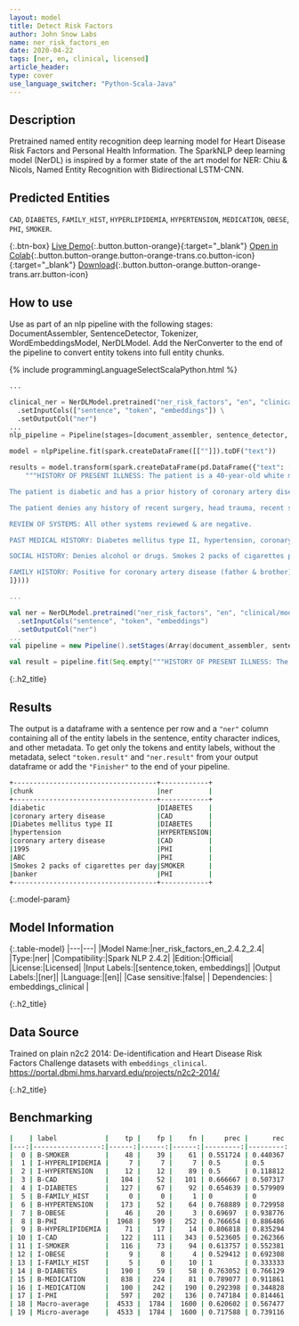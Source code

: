 ```yaml
---
layout: model
title: Detect Risk Factors
author: John Snow Labs
name: ner_risk_factors_en
date: 2020-04-22
tags: [ner, en, clinical, licensed]
article_header:
type: cover
use_language_switcher: "Python-Scala-Java"
---
```


## Description
Pretrained named entity recognition deep learning model for Heart Disease Risk Factors and Personal Health Information. The SparkNLP deep learning model (NerDL) is inspired by a former state of the art model for NER: Chiu & Nicols, Named Entity Recognition with Bidirectional LSTM-CNN. 

## Predicted Entities  
`CAD`, `DIABETES`, `FAMILY_HIST`, `HYPERLIPIDEMIA`, `HYPERTENSION`, `MEDICATION`, `OBESE`, `PHI`, `SMOKER`.

{:.btn-box}
[Live Demo](https://demo.johnsnowlabs.com/healthcare/NER_RISK_FACTORS/){:.button.button-orange}{:target="_blank"}
[Open in Colab](https://githubtocolab.com/JohnSnowLabs/spark-nlp-workshop/blob/master/tutorials/Certification_Trainings/Healthcare/1.Clinical_Named_Entity_Recognition_Model.ipynb){:.button.button-orange.button-orange-trans.co.button-icon}{:target="_blank"}
[Download](https://s3.amazonaws.com/auxdata.johnsnowlabs.com/clinical/models/ner_risk_factors_en_2.4.2_2.4_1587513300751.zip){:.button.button-orange.button-orange-trans.arr.button-icon}



## How to use
Use as part of an nlp pipeline with the following stages: DocumentAssembler, SentenceDetector, Tokenizer, WordEmbeddingsModel, NerDLModel. Add the NerConverter to the end of the pipeline to convert entity tokens into full entity chunks.

<div class="tabs-box" markdown="1">

{% include programmingLanguageSelectScalaPython.html %}


```python
...

clinical_ner = NerDLModel.pretrained("ner_risk_factors", "en", "clinical/models") \
  .setInputCols(["sentence", "token", "embeddings"]) \
  .setOutputCol("ner")
...
nlp_pipeline = Pipeline(stages=[document_assembler, sentence_detector, tokenizer, word_embeddings, clinical_ner, ner_converter])

model = nlpPipeline.fit(spark.createDataFrame([[""]]).toDF("text"))

results = model.transform(spark.createDataFrame(pd.DataFrame({"text": [
    """HISTORY OF PRESENT ILLNESS: The patient is a 40-year-old white male who presents with a chief complaint of "chest pain".

The patient is diabetic and has a prior history of coronary artery disease. The patient presents today stating that his chest pain started yesterday evening and has been somewhat intermittent. The severity of the pain has progressively increased. He describes the pain as a sharp and heavy pain which radiates to his neck & left arm. He ranks the pain a 7 on a scale of 1-10. He admits some shortness of breath & diaphoresis. He states that he has had nausea & 3 episodes of vomiting tonight. He denies any fever or chills. He admits prior episodes of similar pain prior to his PTCA in 1995. He states the pain is somewhat worse with walking and seems to be relieved with rest. There is no change in pain with positioning. He states that he took 3 nitroglycerin tablets sublingually over the past 1 hour, which he states has partially relieved his pain. The patient ranks his present pain a 4 on a scale of 1-10. The most recent episode of pain has lasted one-hour.

The patient denies any history of recent surgery, head trauma, recent stroke, abnormal bleeding such as blood in urine or stool or nosebleed.

REVIEW OF SYSTEMS: All other systems reviewed & are negative.

PAST MEDICAL HISTORY: Diabetes mellitus type II, hypertension, coronary artery disease, atrial fibrillation, status post PTCA in 1995 by Dr. ABC.

SOCIAL HISTORY: Denies alcohol or drugs. Smokes 2 packs of cigarettes per day. Works as a banker.

FAMILY HISTORY: Positive for coronary artery disease (father & brother)."""
]})))

```

```scala
...

val ner = NerDLModel.pretrained("ner_risk_factors", "en", "clinical/models")
  .setInputCols("sentence", "token", "embeddings")
  .setOutputCol("ner")
...
val pipeline = new Pipeline().setStages(Array(document_assembler, sentence_detector, tokenizer, word_embeddings, ner, ner_converter))

val result = pipeline.fit(Seq.empty["""HISTORY OF PRESENT ILLNESS: The patient is a 40-year-old white male who presents with a chief complaint of "chest pain".The patient is diabetic and has a prior history of coronary artery disease. The patient presents today stating that his chest pain started yesterday evening and has been somewhat intermittent. The severity of the pain has progressively increased. He describes the pain as a sharp and heavy pain which radiates to his neck & left arm. He ranks the pain a 7 on a scale of 1-10. He admits some shortness of breath & diaphoresis. He states that he has had nausea & 3 episodes of vomiting tonight. He denies any fever or chills. He admits prior episodes of similar pain prior to his PTCA in 1995. He states the pain is somewhat worse with walking and seems to be relieved with rest. There is no change in pain with positioning. He states that he took 3 nitroglycerin tablets sublingually over the past 1 hour, which he states has partially relieved his pain. The patient ranks his present pain a 4 on a scale of 1-10. The most recent episode of pain has lasted one-hour.The patient denies any history of recent surgery, head trauma, recent stroke, abnormal bleeding such as blood in urine or stool or nosebleed.REVIEW OF SYSTEMS: All other systems reviewed & are negative.PAST MEDICAL HISTORY: Diabetes mellitus type II, hypertension, coronary artery disease, atrial fibrillation, status post PTCA in 1995 by Dr. ABC.SOCIAL HISTORY: Denies alcohol or drugs. Smokes 2 packs of cigarettes per day. Works as a banker.FAMILY HISTORY: Positive for coronary artery disease (father & brother)."""].toDS.toDF("text")).transform(data)

```

</div>

{:.h2_title}
## Results
The output is a dataframe with a sentence per row and a ``"ner"`` column containing all of the entity labels in the sentence, entity character indices, and other metadata. To get only the tokens and entity labels, without the metadata, select ``"token.result"`` and ``"ner.result"`` from your output dataframe or add the ``"Finisher"`` to the end of your pipeline.

```bash
+------------------------------------+------------+
|chunk                               |ner         |
+------------------------------------+------------+
|diabetic                            |DIABETES    |
|coronary artery disease             |CAD         |
|Diabetes mellitus type II           |DIABETES    |
|hypertension                        |HYPERTENSION|
|coronary artery disease             |CAD         |
|1995                                |PHI         |
|ABC                                 |PHI         |
|Smokes 2 packs of cigarettes per day|SMOKER      |
|banker                              |PHI         |
+------------------------------------+------------+
```

{:.model-param}
## Model Information

{:.table-model}
|---|---|
|Model Name:|ner_risk_factors_en_2.4.2_2.4|
|Type:|ner|
|Compatibility:|Spark NLP 2.4.2|
|Edition:|Official|
|License:|Licensed|
|Input Labels:|[sentence,token, embeddings]|
|Output Labels:|[ner]|
|Language:|[en]|
|Case sensitive:|false|
| Dependencies:  | embeddings_clinical              |


{:.h2_title}
## Data Source
Trained on plain n2c2 2014: De-identification and Heart Disease Risk Factors Challenge datasets with ``embeddings_clinical``.
https://portal.dbmi.hms.harvard.edu/projects/n2c2-2014/

{:.h2_title}
## Benchmarking
```bash
|    | label            |    tp |    fp |    fn |     prec |      rec |       f1 |
|---:|-----------------:|------:|------:|------:|---------:|---------:|---------:|
|  0 | B-SMOKER         |    48 |    39 |    61 | 0.551724 | 0.440367 | 0.489796 |
|  1 | I-HYPERLIPIDEMIA |     7 |     7 |     7 | 0.5      | 0.5      | 0.5      |
|  2 | I-HYPERTENSION   |    12 |    12 |    89 | 0.5      | 0.118812 | 0.192    |
|  3 | B-CAD            |   104 |    52 |   101 | 0.666667 | 0.507317 | 0.576177 |
|  4 | I-DIABETES       |   127 |    67 |    92 | 0.654639 | 0.579909 | 0.615012 |
|  5 | B-FAMILY_HIST    |     0 |     0 |     1 | 0        | 0        | 0        |
|  6 | B-HYPERTENSION   |   173 |    52 |    64 | 0.768889 | 0.729958 | 0.748918 |
|  7 | B-OBESE          |    46 |    20 |     3 | 0.69697  | 0.938776 | 0.8      |
|  8 | B-PHI            |  1968 |   599 |   252 | 0.766654 | 0.886486 | 0.822227 |
|  9 | B-HYPERLIPIDEMIA |    71 |    17 |    14 | 0.806818 | 0.835294 | 0.820809 |
| 10 | I-CAD            |   122 |   111 |   343 | 0.523605 | 0.262366 | 0.34957  |
| 11 | I-SMOKER         |   116 |    73 |    94 | 0.613757 | 0.552381 | 0.581454 |
| 12 | I-OBESE          |     9 |     8 |     4 | 0.529412 | 0.692308 | 0.6      |
| 13 | I-FAMILY_HIST    |     5 |     0 |    10 | 1        | 0.333333 | 0.5      |
| 14 | B-DIABETES       |   190 |    59 |    58 | 0.763052 | 0.766129 | 0.764587 |
| 15 | B-MEDICATION     |   838 |   224 |    81 | 0.789077 | 0.911861 | 0.846037 |
| 16 | I-MEDICATION     |   100 |   242 |   190 | 0.292398 | 0.344828 | 0.316456 |
| 17 | I-PHI            |   597 |   202 |   136 | 0.747184 | 0.814461 | 0.779373 |
| 18 | Macro-average    |  4533 |  1784 |  1600 | 0.620602 | 0.567477 | 0.592852 |
| 19 | Micro-average    |  4533 |  1784 |  1600 | 0.717588 | 0.739116 | 0.728193 |
```
